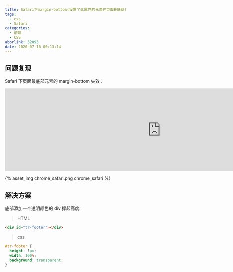 ```yaml
---
title: Safari下margin-bottom(设置了此属性的元素在页面最底部)
tags:
  - css
  - Safari
categories:
  - 前端
  - CSS
abbrlink: 32093
date: 2020-07-16 00:13:14
---
```


## 问题复现

Safari 下页面最底部元素的 margin-bottom 失效：

<iframe height="265" scrolling="no" title="Margin not working only in Safari (element is at the bottom of the page)" src="https://codepen.io/JingW/embed/QWyZjgV?height=265&amp;theme-id=light&amp;default-tab=css,result" frameborder="no" allowtransparency="true" allowfullscreen="true" style="width: 997.594px;"></iframe>

{% asset_img chrome_safari.png chrome_safari %}

## 解决方案

底部添加一个透明颜色的 div 撑起高度:

> HTML

```html
<div id="tr-footer"></div>
```

> css

```css
#tr-footer {
  height: ?px;
  width: 100%;
  background: transparent;
}
```
